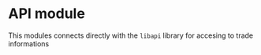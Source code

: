 # API module

This modules connects directly with the `libapi` library for accesing to trade informations

